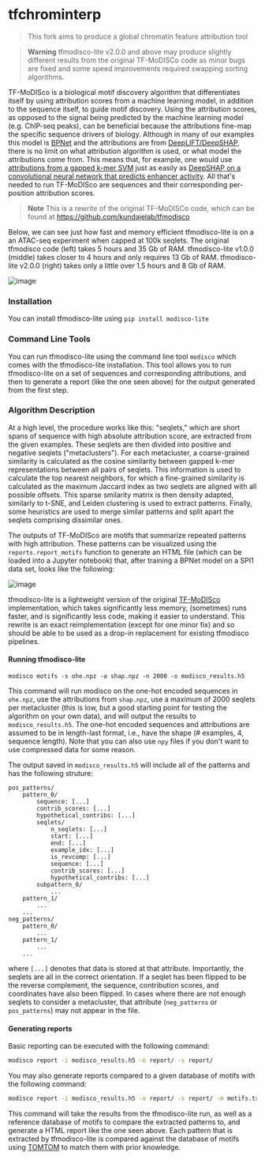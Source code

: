 # tfchrominterp

> This fork aims to produce a global chromatin feature attribution tool

> **Warning**
> tfmodisco-lite v2.0.0 and above may produce slightly different results from the original TF-MoDISCo code as minor bugs are fixed and some speed improvements required swapping sorting algorithms.

TF-MoDISco is a biological motif discovery algorithm that differentiates itself by using attribution scores from a machine learning model, in addition to the sequence itself, to guide motif discovery. Using the attribution scores, as opposed to the signal being predicted by the machine learning model (e.g. ChIP-seq peaks), can be beneficial because the attributions fine-map the specific sequence drivers of biology. Although in many of our examples this model is [BPNet](https://www.nature.com/articles/s41588-021-00782-6) and the attributions are from [DeepLIFT/DeepSHAP](https://captum.ai/api/deep_lift_shap.html), there is no limit on what attribution algorithm is used, or what model the attributions come from. This means that, for example, one would use [attributions from a gapped k-mer SVM](https://academic.oup.com/bioinformatics/article/35/14/i173/5529147?login=false) just as easily as [DeepSHAP on a convolutional neural network that predicts enhancer activity](https://www.nature.com/articles/s41588-022-01048-5). All that's needed to run TF-MoDISco are sequences and their corresponding per-position attribution scores.

> **Note**
> This is a rewrite of the original TF-MoDISCo code, which can be found at https://github.com/kundajelab/tfmodisco

Below, we can see just how fast and memory efficient tfmodisco-lite is on a an ATAC-seq experiment when capped at 100k seqlets. The original tfmodisco code (left) takes 5 hours and 35 Gb of RAM. tfmodisco-lite v1.0.0 (middle) takes closer to 4 hours and only requires 13 Gb of RAM. tfmodisco-lite v2.0.0 (right) takes only a little over 1.5 hours and 8 Gb of RAM.

![image](https://user-images.githubusercontent.com/3916816/224192946-43434221-6da1-4875-ab00-6f782f9178ae.png)


### Installation

You can install tfmodisco-lite using `pip install modisco-lite`

### Command Line Tools

You can run tfmodisco-lite using the command line tool `modisco` which comes with the tfmodisco-lite installation. This tool allows you to run tfmodisco-lite on a set of sequences and corresponding attributions, and then to generate a report (like the one seen above) for the output generated from the first step.

### Algorithm Description

At a high level, the procedure works like this: "seqlets," which are short spans of sequence with high absolute attribution score, are extracted from the given examples. These seqlets are then divided into positive and negative seqlets ("metaclusters"). For each metacluster, a coarse-grained similarity is calculated as the cosine similarity between gapped k-mer representations between all pairs of seqlets. This information is used to calculate the top nearest neighbors, for which a fine-grained similarity is calculated as the maximum Jaccard index as two seqlets are aligned with all possible offsets. This sparse smilarity matrix is then density adapted, similarly to t-SNE, and Leiden clustering is used to extract patterns. Finally, some heuristics are used to merge similar patterns and split apart the seqlets comprising dissimilar ones. 

The outputs of TF-MoDISco are motifs that summarize repeated patterns with high attribution. These patterns can be visualized using the `reports.report_motifs` function to generate an HTML file (which can be loaded into a Jupyter notebook) that, after training a BPNet model on a SPI1 data set, looks like the following:  

![image](https://user-images.githubusercontent.com/3916816/189726765-47e043c5-c942-4547-9b69-bfc8b5ba3131.png)

tfmodisco-lite is a lightweight version of the original [TF-MoDISco](https://github.com/kundajelab/tfmodisco) implementation, which takes significantly less memory, (sometimes) runs faster, and is significantly less code, making it easier to understand. This rewrite is an exact reimplementation (except for one minor fix) and so should be able to be used as a drop-in replacement for existing tfmodisco pipelines. 

#### Running tfmodisco-lite

`modisco motifs -s ohe.npz -a shap.npz -n 2000 -o modisco_results.h5`

This command will run modisco on the one-hot encoded sequences in `ohe.npz`, use the attributions from `shap.npz`, use a maximum of 2000 seqlets per metacluster (this is low, but a good starting point for testing the algorithm on your own data), and will output the results to `modisco_results.h5`. The one-hot encoded sequences and attributions are assumed to be in length-last format, i.e., have the shape (# examples, 4, sequence length). Note that you can also use `npy` files if you don't want to use compressed data for some reason. 

The output saved in `modisco_results.h5` will include all of the patterns and has the following struture:

```
pos_patterns/
    pattern_0/
        sequence: [...]
        contrib_scores: [...]
        hypothetical_contribs: [...]
        seqlets/
            n_seqlets: [...]
            start: [...]
            end: [...]
            example_idx: [...]
            is_revcomp: [...]
            sequence: [...]
            contrib_scores: [...]
            hypothetical_contribs: [...]
        subpattern_0/
            ...
    pattern_1/
        ...
    ...
neg_patterns/
    pattern_0/
        ...
    pattern_1/
        ...
    ...
```

where `[...]` denotes that data is stored at that attribute. Importantly, the seqlets are all in the correct orientation. If a seqlet has been flipped to be the reverse complement, the sequence, contribution scores, and coordinates have also been flipped. In cases where there are not enough seqlets to consider a metacluster, that attribute (`neg_patterns` or `pos_patterns`) may not appear in the file.

#### Generating reports

Basic reporting can be executed with the following command:  
```sh
modisco report -i modisco_results.h5 -o report/ -s report/
```

You may also generate reports compared to a given database of motifs with the following command:  
```sh
modisco report -i modisco_results.h5 -o report/ -s report/ -m motifs.txt
```

This command will take the results from the tfmodisco-lite run, as well as a reference database of motifs to compare the extracted patterns to, and generate a HTML report like the one seen above. Each pattern that is extracted by tfmodisco-lite is compared against the database of motifs using [TOMTOM](https://meme-suite.org/meme/tools/tomtom) to match them with prior knowledge.
